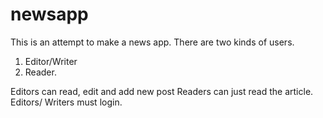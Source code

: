 # newsapp
This is an attempt to make a news app.
There are two kinds of users.
1. Editor/Writer
2. Reader.


 Editors can read, edit and add new post
 Readers can just read the article.
 Editors/ Writers must login.
